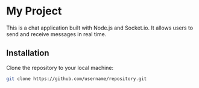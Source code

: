 # My Project

This is a chat application built with Node.js and Socket.io. It allows users to send and receive messages in real time.

## Installation

Clone the repository to your local machine:

```bash
git clone https://github.com/username/repository.git
